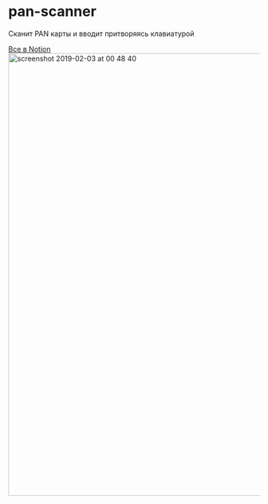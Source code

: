 # pan-scanner
Сканит PAN карты и вводит притворяясь клавиатурой

[Все в Notion <img width="888" alt="screenshot 2019-02-03 at 00 48 40" src="https://user-images.githubusercontent.com/6201068/52169696-d6ba2800-274d-11e9-9af8-61e3ce19189d.png">](https://www.notion.so/rocketguys/CardFire-PAN-Scanner-b663bdf931e24fb18de7a37c51332b52)

